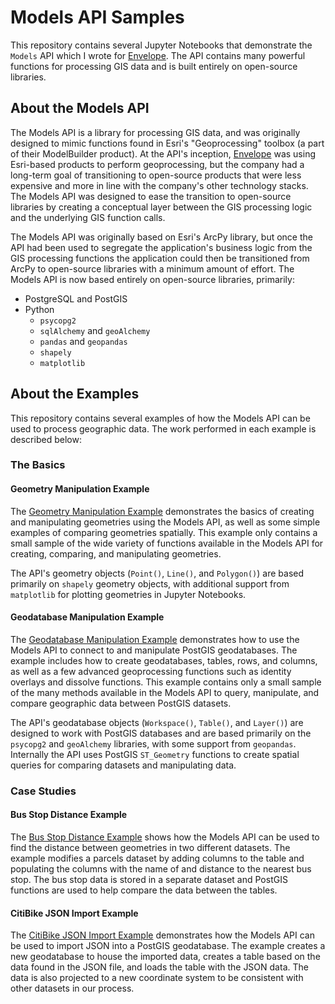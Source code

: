 # Models API Samples

This repository contains several Jupyter Notebooks that demonstrate the `Models` API which I wrote for [Envelope](https://www.envelope.city/). The API contains many powerful functions for processing GIS data and is built entirely on open-source libraries.

## About the Models API

The Models API is a library for processing GIS data, and was originally designed to mimic functions found in Esri's "Geoprocessing" toolbox (a part of their ModelBuilder product). At the API's inception, [Envelope](https://www.envelope.city/) was using Esri-based products to perform geoprocessing, but the company had a long-term goal of transitioning to open-source products that were less expensive and more in line with the company's other technology stacks. The Models API was designed to ease the transition to open-source libraries by creating a conceptual layer between the GIS processing logic and the underlying GIS function calls. 

The Models API was originally based on Esri's ArcPy library, but once the API had been used to segregate the application's business logic from the GIS processing functions the application could then be transitioned from ArcPy to open-source libraries with a minimum amount of effort. The Models API is now based entirely on open-source libraries, primarily:

* PostgreSQL and PostGIS
* Python
    * `psycopg2`
    * `sqlAlchemy` and `geoAlchemy`
    * `pandas` and `geopandas`
    * `shapely`
    * `matplotlib`

## About the Examples

This repository contains several examples of how the Models API can be used to process geographic data. The work performed in each example is described below:

### The Basics

#### Geometry Manipulation Example

The [Geometry Manipulation Example](https://github.com/bmlott27/oogeo/blob/main/notebooks/Geometry%20Manipulation%20Examples.ipynb) demonstrates the basics of creating and manipulating geometries using the Models API, as well as some simple examples of comparing geometries spatially. This example only contains a small sample of the wide variety of functions available in the Models API for creating, comparing, and manipulating geometries. 

The API's geometry objects (`Point()`, `Line()`, and `Polygon()`) are based primarily on `shapely` geometry objects, with additional support from `matplotlib` for plotting geometries in Jupyter Notebooks.

#### Geodatabase Manipulation Example

The [Geodatabase Manipulation Example](https://github.com/bmlott27/oogeo/blob/main/notebooks/Geodatabase%20Manipulation%20Examples.ipynb) demonstrates how to use the Models API to connect to and manipulate PostGIS geodatabases. The example includes how to create geodatabases, tables, rows, and columns, as well as a few advanced geoprocessing functions such as identity overlays and dissolve functions. This example contains only a small sample of the many methods available in the Models API to query, manipulate, and compare geographic data between PostGIS datasets.

The API's geodatabase objects (`Workspace()`, `Table()`, and `Layer()`) are designed to work with PostGIS databases and are based primarily on the `psycopg2` and `geoAlchemy` libraries, with some support from `geopandas`. Internally the API uses PostGIS `ST_Geometry` functions to create spatial queries for comparing datasets and manipulating data.

### Case Studies

#### Bus Stop Distance Example

The [Bus Stop Distance Example](https://github.com/bmlott27/oogeo/blob/main/notebooks/Bus%20Stop%20Example.ipynb) shows how the Models API can be used to find the distance between geometries in two different datasets. The example modifies a parcels dataset by adding columns to the table and populating the columns with the name of and distance to the nearest bus stop. The bus stop data is stored in a separate dataset and PostGIS functions are used to help compare the data between the tables.

#### CitiBike JSON Import Example

The [CitiBike JSON Import Example](https://github.com/bmlott27/oogeo/blob/main/notebooks/CitiBike%20JSON%20Import%20Example.ipynb) demonstrates how the Models API can be used to import JSON into a PostGIS geodatabase. The example creates a new geodatabase to house the imported data, creates a table based on the data found in the JSON file, and loads the table with the JSON data. The data is also projected to a new coordinate system to be consistent with other datasets in our process.
